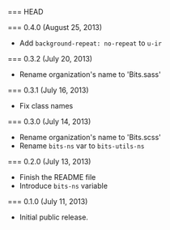 === HEAD

=== 0.4.0 (August 25, 2013)

* Add `background-repeat: no-repeat` to `u-ir`

=== 0.3.2 (July 20, 2013)

* Rename organization's name to 'Bits.sass'

=== 0.3.1 (July 16, 2013)

* Fix class names

=== 0.3.0 (July 14, 2013)

* Rename organization's name to 'Bits.scss'
* Rename `bits-ns` var to `bits-utils-ns`

=== 0.2.0 (July 13, 2013)

* Finish the README file
* Introduce `bits-ns` variable

=== 0.1.0 (July 11, 2013)

* Initial public release.